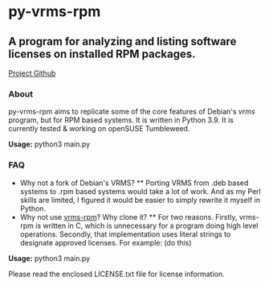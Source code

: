 # py-vrms-rpm
## A program for analyzing and listing software licenses on installed RPM packages.
[Project Github](https://github.com/christianitus03/py-vrms-rpm)

### About
py-vrms-rpm aims to replicate some of the core features of Debian's _vrms_ program, but for RPM based systems.
It is written in Python 3.9. It is currently tested & working on openSUSE Tumbleweed.

**Usage:** python3 main.py

### FAQ
* Why not a fork of Debian's VRMS?
** Porting VRMS from .deb based systems to .rpm based systems would take a lot of work. And as my Perl skills are
    limited, I figured it would be easier to simply rewrite it myself in Python.
* Why not use [vrms-rpm](https://github.com/suve/vrms-rpm)? Why clone it?
** For two reasons. Firstly, vrms-rpm is written in C, which is unnecessary for a program doing high level operations.
   Secondly, that implementation uses literal strings to designate approved licenses. For example:
  (do this)



**Usage:** python3 main.py

Please read the enclosed LICENSE.txt file for license information.

